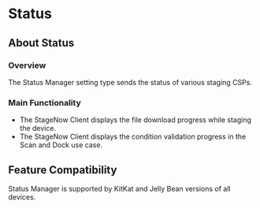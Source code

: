 # Status

## About Status

### Overview
The Status Manager setting type sends the status of various staging CSPs.

### Main Functionality

* The StageNow Client displays the file download progress while staging the device.
* The StageNow Client displays the condition validation progress in the Scan and Dock use case.


## Feature Compatibility
Status Manager is supported by KitKat and Jelly Bean versions of all devices.

